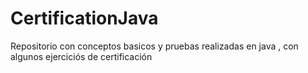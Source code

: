 # CertificationJava

Repositorio con conceptos basicos y pruebas realizadas en java , con algunos ejerciciós de certificación
